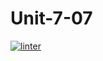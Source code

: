# Unit-7-07
[![linter](https://github.com/Lukas-Johns/Unit-7-07/workflows/linter/badge.svg)](https://github.com/marketplace/actions/super-linter)
